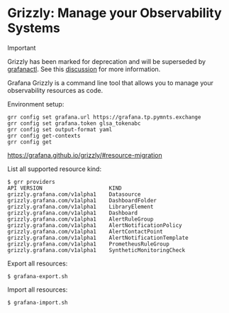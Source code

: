 # Grizzly: Manage your Observability Systems

> [!IMPORTANT]
> Grizzly has been marked for deprecation and will be superseded by [grafanactl](https://github.com/grafana/grafanactl). See this [discussion](https://github.com/grafana/grafanactl/discussions/97) for more information.

Grafana Grizzly is a command line tool that allows you to manage your observability resources as code.

Environment setup:
```
grr config set grafana.url https://grafana.tp.pymnts.exchange
grr config set grafana.token glsa_tokenabc
grr config set output-format yaml
grr config get-contexts
grr config get
```

https://grafana.github.io/grizzly/#resource-migration

List all supported resource kind:
```
$ grr providers      
API VERSION                     KIND
grizzly.grafana.com/v1alpha1    Datasource
grizzly.grafana.com/v1alpha1    DashboardFolder
grizzly.grafana.com/v1alpha1    LibraryElement
grizzly.grafana.com/v1alpha1    Dashboard
grizzly.grafana.com/v1alpha1    AlertRuleGroup
grizzly.grafana.com/v1alpha1    AlertNotificationPolicy
grizzly.grafana.com/v1alpha1    AlertContactPoint
grizzly.grafana.com/v1alpha1    AlertNotificationTemplate
grizzly.grafana.com/v1alpha1    PrometheusRuleGroup
grizzly.grafana.com/v1alpha1    SyntheticMonitoringCheck
```

Export all resources:
```
$ grafana-export.sh
```

Import all resources:
```
$ grafana-import.sh
```